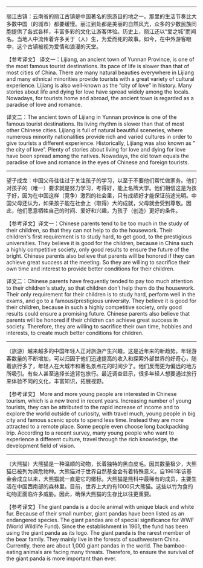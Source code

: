----

丽江古镇：云南省的丽江古镇是中国著名的旅游目的地之一。那里的生活节奏比大多数中国（的城市）都要缓慢。丽江到处都是美丽的自然风光，众多的少数民族同胞提供了各式各样，丰富多彩的文化让游客体验。历史上，丽江还以“爱之城”而闻名。当地人中流传着许多关于（人）生，为爱而死的故事。如今，在中外游客眼中，这个古镇被视为爱情和浪漫的天堂。

【参考译文】 译文一：Lijiang, an ancient town of Yunnan Province, is one of the most famous tourist destinations. Its pace of life is slower than that of most cities of China. There are many natural beauties everywhere in Lijiang and many ethnical minorities provide tourists with a great variety of cultural experience. Lijiang is also well-known as the “city of love” in history. Many stories about life and dying for love have spread widely among the locals. Nowadays, for tourists home and abroad, the ancient town is regarded as a paradise of love and romance.  

译文二：The ancient town of Lijiang in Yunnan province is one of the famous tourist destinations. Its living rhythm is slower than that of most other Chinese cities. Lijiang is full of natural beautiful sceneries, where numerous minority nationalities provide rich and varied cultures in order to give tourists a different experience. Historically, Lijiang was also known as “ the city of love”. Plenty of stories about living for love and dying for love have been spread among the natives. Nowadays, the old town equals the paradise of love and romance in the eyes of Chinese and foreign tourists.

----

望子成龙：中国父母往往过于关注孩子的学习，以至于不要他们帮忙做家务。他们对孩子的（唯一）要求就是努力学习，考得好，能上名牌大学。他们相信这是为孩子好，因为在中国这样（竞争）激烈的社会里，只有成绩好才能保证前途光明。中国父母还认为，如果孩子能在社会上（取得）大的成就，父母就会受到尊敬。因此，他们愿意牺牲自己的时间、爱好和兴趣，为孩子（创造）更好的条件。

【参考译文】译文一：Chinese parents tend to be too much in the study of their children, so that they can not help to do the housework. Their children's first requirement is to study hard, to get good, to the prestigious universities. They believe it is good for the children, because in China such a highly competitive society, only good results to ensure the future of the bright. Chinese parents also believe that parents will be honored if they can achieve great success at the meeting. So they are willing to sacrifice their own time and interest to provide better conditions for their children.

译文二：Chinese parents have frequently tended to pay too much attention to their children's study, so that children don’t help them do the housework. Their only requirement for their children is to study hard, perform well in the exams, and go to a famous/prestigious university. They believe it is good for their children, because in such a highly competitive society, only good results could ensure a promising future. Chinese parents also believe that parents will be honored if their children can achieve great success in society. Therefore, they are willing to sacrifice their own time, hobbies and interests, to create much better conditions for children.

----

（旅游）越来越多的中国年轻人正对旅游产生兴趣，这是近年来的新趋势。年轻游客数量的不断增加，可以归因于他们迅速提高的收入和探索外部世界的好奇心，随着旅行多了，年轻人在大城市和著名景点花的时间少了。他们反而更为偏远的地方所吸引。有些人甚至选择长途背包旅行。最近调查显示，很多年轻人想要通过旅行来体验不同的文化，丰富知识，拓展视野。

【参考译文】 More and more young people are interested in Chinese tourism, which is a new trend in recent years. Increasing number of young tourists, they can be attributed to the rapid increase of income and to explore the world outside of curiosity, with travel much, young people in big city and famous scenic spots to spend less time. Instead they are more attracted to a remote place. Some people even choose long backpacking trip. According to a recent survey, many young people who want to experience a different culture, travel through the rich knowledge, the development field of vision.

----

（大熊猫）大熊猫是一种温顺的动物，长着独特的黑白皮毛。因其数量极少，大熊猫已被列为濒危物种。大熊猫对于世界自然基金会有着特殊意义。自1961年该基金会成立以来，大熊猫就一直是它的徽标。大熊猫是熊科中最稀有的成员，主要生活在中国西南部的森林里。目前，世界上大约有1000只大熊猫。这些以竹为食的动物正面临许多威胁。因此，确保大熊猫的生存比以往更重要。

【参考译文】The giant panda is a docile animal with unique black and white fur. Because of their small number, giant pandas have been listed as an endangered species. The giant pandas are of special significance for WWF (World Wildlife Fund). Since the establishment in 1961, the fund has been using the giant panda as its logo. The giant panda is the rarest member of the bear family. They mainly live in the forests of southwestern China. Currently, there are about 1,000 giant pandas in the world. The bamboo-eating animals are facing many threats. Therefore, to ensure the survival of the giant panda is more important than ever.